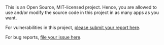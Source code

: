This is an Open Source, MIT-licensed project. Hence, you are allowed to use and/or modify the source code in this project in as
many apps as you want.

For vulnerabilities in this project, [please submit your report here](https://github.com/jxareas/CineMates/security/advisories/new).

For bug reports, [file your issue here](https://github.com/jxareas/CineMates/issues/new?assignees=jxareas&labels=bug&template=BUG_REPORT.yaml&title=%3Ctitle%3E).


